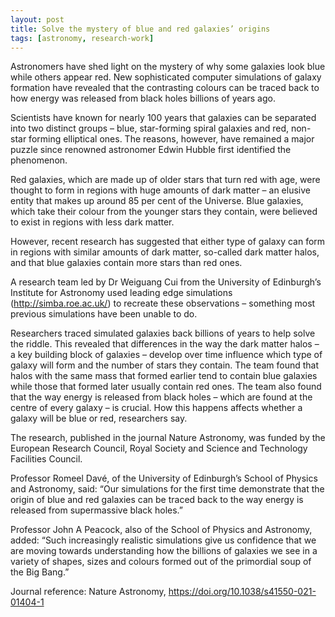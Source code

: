 ```yaml
---
layout: post
title: Solve the mystery of blue and red galaxies’ origins
tags: [astronomy, research-work]
---
```


Astronomers have shed light on the mystery of why some galaxies look blue while others appear red. New sophisticated computer simulations of galaxy formation have revealed that the contrasting colours can be traced back to how energy was released from black holes billions of years ago.


Scientists have known for nearly 100 years that galaxies can be separated into two distinct groups – blue, star-forming spiral galaxies and red, non-star forming elliptical ones. The reasons, however, have remained a major puzzle since renowned astronomer Edwin Hubble first identified the phenomenon.

Red galaxies, which are made up of older stars that turn red with age, were thought to form in regions with huge amounts of dark matter – an elusive entity that makes up around 85 per cent of the Universe. Blue galaxies, which take their colour from the younger stars they contain, were believed to exist in regions with less dark matter.

However, recent research has suggested that either type of galaxy can form in regions with similar amounts of dark matter, so-called dark matter halos, and that blue galaxies contain more stars than red ones.

A research team led by Dr Weiguang Cui from the University of Edinburgh’s Institute for Astronomy used leading edge simulations (http://simba.roe.ac.uk/) to recreate these observations – something most previous simulations have been unable to do.


Researchers traced simulated galaxies back billions of years to help solve the riddle. This revealed that differences in the way the dark matter halos – a key building block of galaxies – develop over time influence which type of galaxy will form and the number of stars they contain. The team found that halos with the same mass that formed earlier tend to contain blue galaxies while those that formed later usually contain red ones. The team also found that the way energy is released from black holes – which are found at the centre of every galaxy – is crucial. How this happens affects whether a galaxy will be blue or red, researchers say.

The research, published in the journal Nature Astronomy, was funded by the European Research Council, Royal Society and Science and Technology Facilities Council.

Professor Romeel Davé, of the University of Edinburgh’s School of Physics and Astronomy, said: “Our simulations for the first time demonstrate that the origin of blue and red galaxies can be traced back to the way energy is released from supermassive black holes.”

Professor John A Peacock, also of the School of Physics and Astronomy, added: “Such increasingly realistic simulations give us confidence that we are moving towards understanding how the billions of galaxies we see in a variety of shapes, sizes and colours formed out of the primordial soup of the Big Bang.”


Journal reference: Nature Astronomy, https://doi.org/10.1038/s41550-021-01404-1